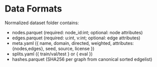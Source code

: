 # Data Formats

Normalized dataset folder contains:
- nodes.parquet   (required: node_id:int; optional: node attributes)
- edges.parquet   (required: u:int, v:int; optional: edge attributes)
- meta.yaml       ({ name, domain, directed, weighted, attributes:{nodes,edges}, seed, source, license })
- splits.yaml     ({ train/val/test } or { eval })
- hashes.parquet  (SHA256 per graph from canonical sorted edgelist)

